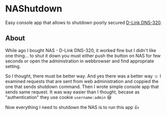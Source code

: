 # NAShutdown
Easy console app that allows to shutdown poorly secured [D-Link DNS-320](https://www.google.cz/search?q=D-Link+DNS-320).

## About
While ago I bought NAS - D-Link DNS-320, it worked fine but I didn't like one thing... to shut it down you must either push the button on NAS for few seconds or open the administration in webbrowser and find appropriate setting.

So I thought, there must be better way. And yes there was a better way :relaxed:
I examined requests that are sent from web administration and coppied the one that sends shutdown command. Then I wrote simple console app that sends same request. It was way easier than I thought, becase as "authentication" they use cookie `username:admin` :satisfied:

Now everything I need to shutdown the NAS is to run this app :thumbsup:
